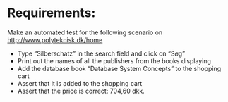 # Requirements:

Make an automated test for the following scenario on http://www.polyteknisk.dk/home
* Type “Silberschatz” in the search field and click on “Søg”
* Print out the names of all the publishers from the books displaying
* Add the database book “Database System Concepts” to the shopping cart
* Assert that it is added to the shopping cart
* Assert that the price is correct: 704,60 dkk.

